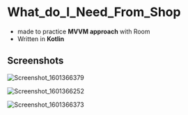 # What_do_I_Need_From_Shop

* made to practice **MVVM approach** with Room
* Written in **Kotlin**

## Screenshots

![Screenshot_1601366379](https://user-images.githubusercontent.com/61236736/94530099-e77cb300-023a-11eb-8d15-ca13d8061800.png)

![Screenshot_1601366252](https://user-images.githubusercontent.com/61236736/94530102-e8ade000-023a-11eb-94ea-1188e98843fc.png)

![Screenshot_1601366373](https://user-images.githubusercontent.com/61236736/94530104-e9467680-023a-11eb-9804-69ea4c056f84.png)
